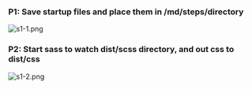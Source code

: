 ### P1: Save startup files and place them in /md/steps/directory

![s1-1.png](https://i.imgur.com/dlvD7Bx.png)

### P2: Start sass to watch dist/scss directory, and out css to dist/css

![s1-2.png](https://i.imgur.com/O5f7q7O.png)
